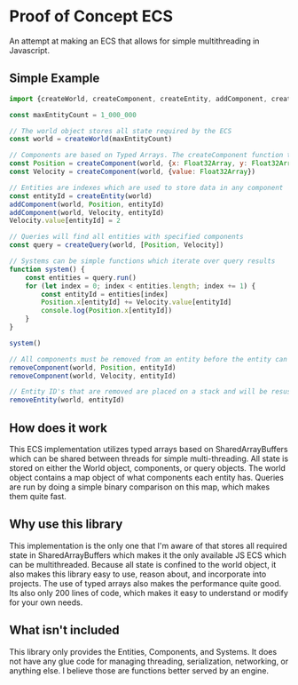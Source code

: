 # Proof of Concept ECS
An attempt at making an ECS that allows for simple multithreading in Javascript.


## Simple Example
```javascript
import {createWorld, createComponent, createEntity, addComponent, createQuery, removeComponent, removeEntity} from 'concept-ecs'

const maxEntityCount = 1_000_000

// The world object stores all state required by the ECS
const world = createWorld(maxEntityCount)

// Components are based on Typed Arrays. The createComponent function takes a schema of TypedArray constructors
const Position = createComponent(world, {x: Float32Array, y: Float32Array})
const Velocity = createComponent(world, {value: Float32Array})

// Entities are indexes which are used to store data in any component
const entityId = createEntity(world)
addComponent(world, Position, entityId)
addComponent(world, Velocity, entityId)
Velocity.value[entityId] = 2

// Queries will find all entities with specified components
const query = createQuery(world, [Position, Velocity])

// Systems can be simple functions which iterate over query results
function system() {
    const entities = query.run()
    for (let index = 0; index < entities.length; index += 1) {
        const entityId = entities[index]
        Position.x[entityId] += Velocity.value[entityId]
        console.log(Position.x[entityId])
    }
}

system()

// All components must be removed from an entity before the entity can be removed
removeComponent(world, Position, entityId)
removeComponent(world, Velocity, entityId)

// Entity ID's that are removed are placed on a stack and will be resused first before new entity ID's are issued
removeEntity(world, entityId)
```

## How does it work
This ECS implementation utilizes typed arrays based on SharedArrayBuffers which can be shared between threads for simple multi-threading. All state is stored on either the World object, components, or query objects. The world object contains a map object of what components each entity has. Queries are run by doing a simple binary comparison on this map, which makes them quite fast.

## Why use this library
This implementation is the only one that I'm aware of that stores all required state in SharedArrayBuffers which makes it the only available JS ECS which can be multithreaded. Because all state is confined to the world object, it also makes this library easy to use, reason about, and incorporate into projects. The use of typed arrays also makes the performance quite good. Its also only 200 lines of code, which makes it easy to understand or modify for your own needs.

## What isn't included
This library only provides the Entities, Components, and Systems. It does not have any glue code for managing threading, serialization, networking, or anything else. I believe those are functions better served by an engine.
